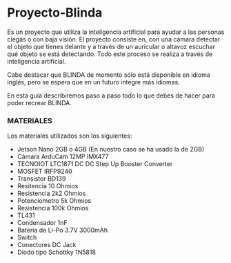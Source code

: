 # Proyecto-Blinda
Es un proyecto que utiliza la inteligencia artificial para ayudar a las personas ciegas o con baja visión. El proyecto consiste en, con una cámara detectar el objeto que tienes delante y a través de un auricular o altavoz escuchar qué objeto se está detectando. Todo este proceso se realiza a través de inteligencia artificial.

Cabe destacar que BLINDA de momento sólo está disponible en idioma inglés, pero se espera que en un futuro integre más idiomas.

En esta guía describiremos paso a paso todo lo que debes de hacer para poder recrear BLINDA.

### MATERIALES
Los materiales utilizados son los siguientes:

- Jetson Nano 2GB o 4GB (En nuestro caso se ha usado la de 2GB)
- Cámara ArduCam 12MP IMX477
- TECNOIOT LTC1871 DC DC Step Up Booster Converter
- MOSFET IRFP9240
- Transistor BD139
- Resitencia 10 Ohmios
- Resistencia 2k2 Ohmios
- Potenciometro 5k Ohmios
- Resistencia 100k Ohmios
- TL431
- Condensador 1nF
- Bateria de Li-Po 3.7V 3000mAh
- Switch
- Conectores DC Jack
- Diodo tipo Schottky 1N5818




